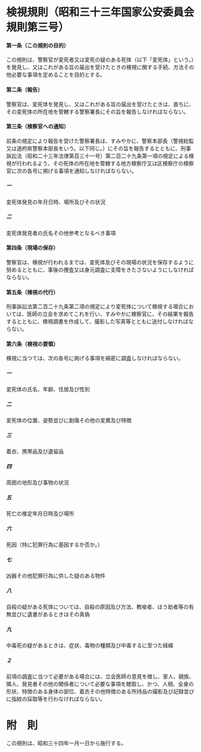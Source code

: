 # 検視規則（昭和三十三年国家公安委員会規則第三号）
#### 第一条（この規則の目的）
この規則は、警察官が変死者又は変死の疑のある死体（以下「変死体」という。）を発見し、又はこれがある旨の届出を受けたときの検視に関する手続、方法その他必要な事項を定めることを目的とする。
#### 第二条（報告）
警察官は、変死体を発見し、又はこれがある旨の届出を受けたときは、直ちに、その変死体の所在地を管轄する警察署長にその旨を報告しなければならない。
#### 第三条（検察官への通知）
前条の規定により報告を受けた警察署長は、すみやかに、警察本部長（警視総監又は道府県警察本部長をいう。以下同じ。）にその旨を報告するとともに、刑事訴訟法（昭和二十三年法律第百三十一号）第二百二十九条第一項の規定による検視が行われるよう、その死体の所在地を管轄する地方検察庁又は区検察庁の検察官に次の各号に掲げる事項を通知しなければならない。
##### 一
変死体発見の年月日時、場所及びその状況
##### 二
変死体発見者の氏名その他参考となるべき事項
#### 第四条（現場の保存）
警察官は、検視が行われるまでは、変死体及びその現場の状況を保存するように努めるとともに、事後の捜査又は身元調査に支障をきたさないようにしなければならない。
#### 第五条（検視の代行）
刑事訴訟法第二百二十九条第二項の規定により変死体について検視する場合においては、医師の立会を求めてこれを行い、すみやかに検察官に、その結果を報告するとともに、検視調書を作成して、撮影した写真等とともに送付しなければならない。
#### 第六条（検視の要領）
検視に当つては、次の各号に掲げる事項を綿密に調査しなければならない。
##### 一
変死体の氏名、年齢、住居及び性別
##### 二
変死体の位置、姿勢並びに創傷その他の変異及び特徴
##### 三
着衣、携帯品及び遺留品
##### 四
周囲の地形及び事物の状況
##### 五
死亡の推定年月日時及び場所
##### 六
死因（特に犯罪行為に基因するか否か。）
##### 七
凶器その他犯罪行為に供した疑のある物件
##### 八
自殺の疑がある死体については、自殺の原因及び方法、教唆者、ほう助者等の有無並びに遺書があるときはその真偽
##### 九
中毒死の疑があるときは、症状、毒物の種類及び中毒するに至つた経緯
##### ２
前項の調査に当つて必要がある場合には、立会医師の意見を徴し、家人、親族、隣人、発見者その他の関係者について必要な事項を聴取し、かつ、人相、全身の形状、特徴のある身体の部位、着衣その他特徴のある所持品の撮影及び記録並びに指紋の採取等を行わなければならない。
# 附　則
この規則は、昭和三十四年一月一日から施行する。
